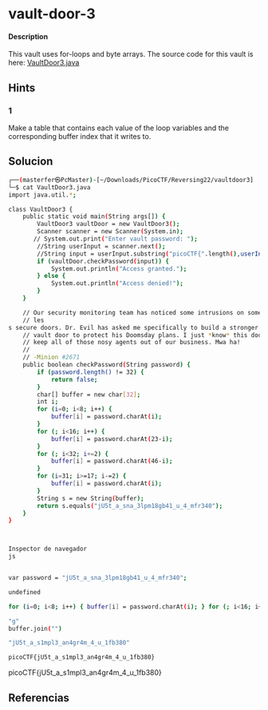 # vault-door-3

#### Description
This vault uses for-loops and byte arrays. The source code for this vault is here: [VaultDoor3.java](https://jupiter.challenges.picoctf.org/static/a648ca6dd275b9454c5d0de6d0f6efd3/VaultDoor3.java)

## Hints
### 1
Make a table that contains each value of the loop variables and the corresponding buffer index that it writes to.

## Solucion
```bash
┌──(masterfer㉿PcMaster)-[~/Downloads/PicoCTF/Reversing22/vaultdoor3]
└─$ cat VaultDoor3.java 
import java.util.*;

class VaultDoor3 {
    public static void main(String args[]) {
        VaultDoor3 vaultDoor = new VaultDoor3();
        Scanner scanner = new Scanner(System.in);
       // System.out.print("Enter vault password: ");
        //String userInput = scanner.next();
        //String input = userInput.substring("picoCTF{".length(),userInput.length()-1);
        if (vaultDoor.checkPassword(input)) {
            System.out.println("Access granted.");
        } else {
            System.out.println("Access denied!");
        }
    }

    // Our security monitoring team has noticed some intrusions on some of the
    // les
s secure doors. Dr. Evil has asked me specifically to build a stronger
    // vault door to protect his Doomsday plans. I just *know* this door will
    // keep all of those nosy agents out of our business. Mwa ha!
    //
    // -Minion #2671
    public boolean checkPassword(String password) {
        if (password.length() != 32) {
            return false;
        }
        char[] buffer = new char[32];
        int i;
        for (i=0; i<8; i++) {
            buffer[i] = password.charAt(i);
        }
        for (; i<16; i++) {
            buffer[i] = password.charAt(23-i);
        }
        for (; i<32; i+=2) {
            buffer[i] = password.charAt(46-i);
        }
        for (i=31; i>=17; i-=2) {
            buffer[i] = password.charAt(i);
        }
        String s = new String(buffer);
        return s.equals("jU5t_a_sna_3lpm18gb41_u_4_mfr340");
    }
}



Inspector de navegador 
js


var password = "jU5t_a_sna_3lpm18gb41_u_4_mfr340";  

undefined

for (i=0; i<8; i++) { buffer[i] = password.charAt(i); } for (; i<16; i++) { buffer[i] = password.charAt(23-i);…  

"g"
buffer.join("")

"jU5t_a_s1mpl3_an4gr4m_4_u_1fb380"

picoCTF{jU5t_a_s1mpl3_an4gr4m_4_u_1fb380}
```
picoCTF{jU5t_a_s1mpl3_an4gr4m_4_u_1fb380}

## Referencias
